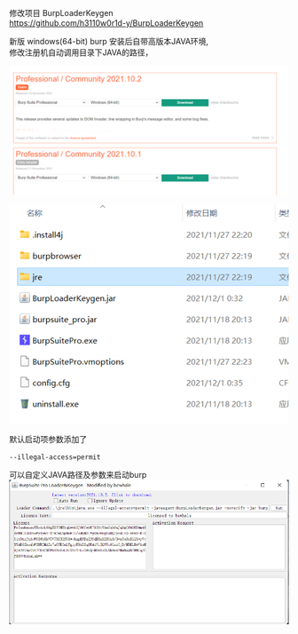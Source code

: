 修改项目 BurpLoaderKeygen  
https://github.com/h3110w0r1d-y/BurpLoaderKeygen


新版 windows(64-bit) burp 安装后自带高版本JAVA环境,    
修改注册机自动调用目录下JAVA的路径，  
  
![](https://github.com/bewhale/BurpLoaderKeygen-Modified/blob/main/burpsuite.png?raw=true)

![](https://github.com/bewhale/BurpLoaderKeygen-Modified/blob/main/jdk.png?raw=true)


默认启动项参数添加了  
```
--illegal-access=permit
```

可以自定义JAVA路径及参数来启动burp   
![](https://github.com/bewhale/BurpLoaderKeygen-Modified/blob/main/BurpLoaderKeygen.png?raw=true)
